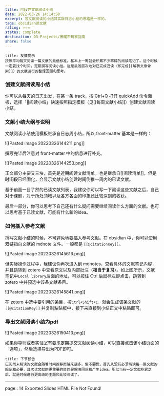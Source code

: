 ```yaml
---
title: 阶段性文献阅读小结
date: 2022-03-26 14:14:58
excerpt: 写文献阅读的小结其实跟日志小结的思路是一样的。
tags: obsidian读文献
rating: ⭐⭐⭐
status: complete
destination: 03-Projects/黑曜石玩家指南
share: false
---
```


```ad-info
title: 友情提示
按照平均每天阅读一篇文献的最低标准，基本上一周就会积累不少零碎的阅读笔记了。这个时候一定要找个时间，定期撰写阅读小结。这是最浅层次地对已完成泛读（即完成[[解析文章骨架]]）的文献进行的整理回顾和思考。
```

### 创建文献阅读周小结

你可以从每天的日志出发，在某一条 track，按 Ctrl+Q 打开 quickAdd 命令面板，选择「🍭阅读小结」快速按照指定模板（见[[每周文献小结]]）创建文献阅读小结。

### 文献小结大纲与说明

文献阅读小结使用模板继承自日志周小结，所以 front-matter 基本是一样的：

![[Pasted image 20220326144211.png]]

撰写完毕后注意对 front-matter 中的信息进行补充。

![[Pasted image 20220326144253.png]]

正文部分主要又三块，首先是近期阅读文献清单，也是继承自[[阅读清单]]，但是时间段已经固化，会显示文献小结创建时间倒推一周内的已读文献。

基于前面一目了然的已读文献列表，我建议你可以写一下阅读这些文献之后，自己对于课题，对于所处领域以及各方各面的印象还比较深刻的收获。

最后一部分，你可以思考下自己还有什么疑问需要继续阅读什么方面的文献。也可以思考基于已读文献，可能有什么新的idea。

### 如何插入参考文献

撰写文献小结的时候，不可避免地要插入参考文献。在 obsidian 中，你可以使用双链指向文献的 mdnote 文件。一般都是 `[[@citationKey]]`。

![[Pasted image 20220326145616.png]]

但实际操作过程中，我建议你再次进入到 mdnotes，查看具体的文献笔记内容，并且跳转到 zotero 中查看原文以及内部批注（**相当于复习**）。如上图所示，文献笔记中`Local library`后面的地址，可以按住 Ctrl 后鼠标左键点击，跳转到 zotero 中并预选中该条文献条目。

![[Pasted image 20220326145841.png]]

在 zotero 中选中要引用的条目，按`Ctrl+Shift+C`，就会生成该条文献的`[[@citationKey]]` 并复制粘贴板中，接下来直接到小结正文中粘贴即可。

### 导出文献阅读小结为pdf

![[Pasted image 20220326150413.png]]

如果你导师或者实验室有要求定期提交文献阅读小结，可以直接点击该小结页面的「选项」，然后选择导出为PDF即可。

```ad-info
title: 下节预告
已阅而未精读的文献会随着时间推移而越来越多。但不要慌，首先从没有必须精读每一篇文献的规定和必要，其次读文献的更重要的目的是解决困惑和产生idea。所以当有一定文献积累之后，就是时候进行更高级的主题和比较阅读了。
```

---

page:: 14
Exported Slides HTML File Not Found!